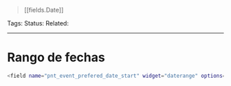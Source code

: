 > [[fields.Date]]

Tags: 
Status: 
Related: 

___

# Rango de fechas

```sh
<field name="pnt_event_prefered_date_start" widget="daterange" options="{'end_date_field': 'pnt_event_prefered_date_end'}"/><field name="pnt_event_prefered_date_end" invisible="1"/>
```
